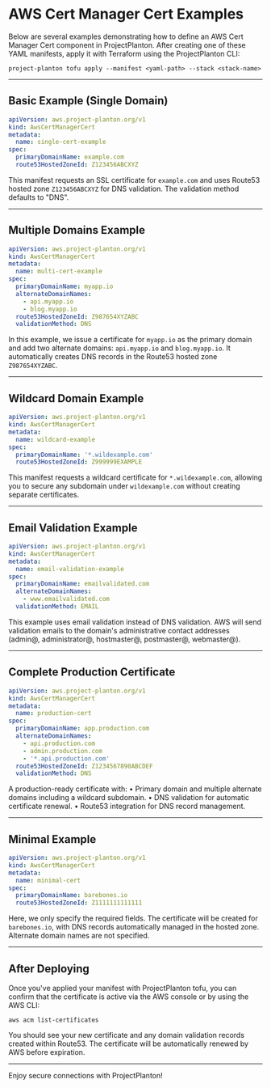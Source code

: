 # AWS Cert Manager Cert Examples

Below are several examples demonstrating how to define an AWS Cert Manager Cert component in
ProjectPlanton. After creating one of these YAML manifests, apply it with Terraform using the ProjectPlanton CLI:

```shell
project-planton tofu apply --manifest <yaml-path> --stack <stack-name>
```

---

## Basic Example (Single Domain)

```yaml
apiVersion: aws.project-planton.org/v1
kind: AwsCertManagerCert
metadata:
  name: single-cert-example
spec:
  primaryDomainName: example.com
  route53HostedZoneId: Z123456ABCXYZ
```

This manifest requests an SSL certificate for `example.com` and uses Route53 hosted zone `Z123456ABCXYZ`
for DNS validation. The validation method defaults to "DNS".

---

## Multiple Domains Example

```yaml
apiVersion: aws.project-planton.org/v1
kind: AwsCertManagerCert
metadata:
  name: multi-cert-example
spec:
  primaryDomainName: myapp.io
  alternateDomainNames:
    - api.myapp.io
    - blog.myapp.io
  route53HostedZoneId: Z987654XYZABC
  validationMethod: DNS
```

In this example, we issue a certificate for `myapp.io` as the primary domain and add two alternate domains:
`api.myapp.io` and `blog.myapp.io`. It automatically creates DNS records in the
Route53 hosted zone `Z987654XYZABC`.

---

## Wildcard Domain Example

```yaml
apiVersion: aws.project-planton.org/v1
kind: AwsCertManagerCert
metadata:
  name: wildcard-example
spec:
  primaryDomainName: '*.wildexample.com'
  route53HostedZoneId: Z999999EXAMPLE
```

This manifest requests a wildcard certificate for `*.wildexample.com`, allowing you to secure any subdomain under
`wildexample.com` without creating separate certificates.

---

## Email Validation Example

```yaml
apiVersion: aws.project-planton.org/v1
kind: AwsCertManagerCert
metadata:
  name: email-validation-example
spec:
  primaryDomainName: emailvalidated.com
  alternateDomainNames:
    - www.emailvalidated.com
  validationMethod: EMAIL
```

This example uses email validation instead of DNS validation. AWS will send validation emails to the domain's
administrative contact addresses (admin@, administrator@, hostmaster@, postmaster@, webmaster@).

---

## Complete Production Certificate

```yaml
apiVersion: aws.project-planton.org/v1
kind: AwsCertManagerCert
metadata:
  name: production-cert
spec:
  primaryDomainName: app.production.com
  alternateDomainNames:
    - api.production.com
    - admin.production.com
    - '*.api.production.com'
  route53HostedZoneId: Z1234567890ABCDEF
  validationMethod: DNS
```

A production-ready certificate with:
• Primary domain and multiple alternate domains including a wildcard subdomain.
• DNS validation for automatic certificate renewal.
• Route53 integration for DNS record management.

---

## Minimal Example

```yaml
apiVersion: aws.project-planton.org/v1
kind: AwsCertManagerCert
metadata:
  name: minimal-cert
spec:
  primaryDomainName: barebones.io
  route53HostedZoneId: Z1111111111111
```

Here, we only specify the required fields. The certificate will be created for `barebones.io`, with DNS records
automatically managed in the hosted zone. Alternate domain names are not specified.

---

## After Deploying

Once you've applied your manifest with ProjectPlanton tofu, you can confirm that the certificate is active via the AWS console or by
using the AWS CLI:

```shell
aws acm list-certificates
```

You should see your new certificate and any domain validation records created within Route53. The certificate will be
automatically renewed by AWS before expiration.

---

Enjoy secure connections with ProjectPlanton!
